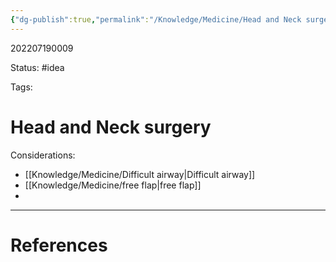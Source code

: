 ```yaml
---
{"dg-publish":true,"permalink":"/Knowledge/Medicine/Head and Neck surgery/"}
---
```



202207190009

Status: #idea

Tags:

# Head and Neck surgery

Considerations:
- [[Knowledge/Medicine/Difficult airway\|Difficult airway]]
- [[Knowledge/Medicine/free flap\|free flap]]
- 






___
# References
